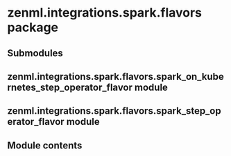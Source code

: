 # zenml.integrations.spark.flavors package

## Submodules

## zenml.integrations.spark.flavors.spark_on_kubernetes_step_operator_flavor module

## zenml.integrations.spark.flavors.spark_step_operator_flavor module

## Module contents

